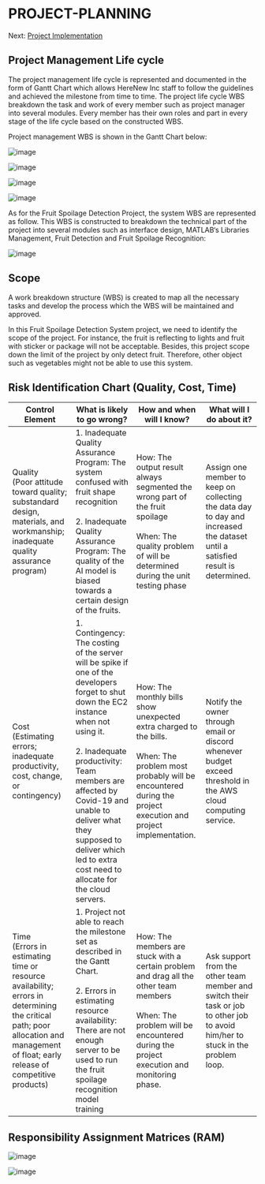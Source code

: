 # PROJECT-PLANNING


Next: [Project Implementation](https://github.com/n-miera/Fruit-Spoilage-Detection-System/blob/main/PMP/C-PROJECT_IMPLEMENTATION.md)

## Project Management Life cycle

The project management life cycle is represented and documented in the form of Gantt Chart which allows HereNew Inc  staff to follow the guidelines and achieved the milestone from time to time. The project life cycle WBS breakdown the task and work of every member such as project manager into several modules. Every member has their own roles and part in every stage of the life cycle based on the constructed WBS.

Project management WBS is shown in the Gantt Chart below:

![image](https://user-images.githubusercontent.com/121600807/211860874-6d61a2c9-856b-448a-ba74-a67547a7c0fc.png)

![image](https://user-images.githubusercontent.com/121600807/211860909-622b2abf-bbaa-492f-b275-a893b95b4987.png)

![image](https://user-images.githubusercontent.com/121600807/211860958-e31c6eb6-c96b-4a09-a341-975d83ceb9cf.png)

![image](https://user-images.githubusercontent.com/121600807/211861029-70cd7c39-cbcc-4103-b75a-a91cfeecf8af.png)


As for the Fruit Spoilage Detection Project, the system WBS are represented as follow. This WBS is constructed to breakdown the technical part of the project into several modules such as interface design, MATLAB‘s Libraries Management, Fruit Detection and Fruit Spoilage Recognition:

![image](https://user-images.githubusercontent.com/121600807/211861292-d489c4f3-722b-4482-82df-a1e077c0a189.png)

## Scope
A work breakdown structure (WBS) is created to map all the necessary tasks and develop the process which the WBS will be maintained and approved.

In this Fruit Spoilage Detection System project, we need to identify the scope of the project. For instance, the fruit is reflecting to lights and fruit with sticker or package will not be acceptable. Besides, this project scope down the limit of the project by only detect fruit. Therefore, other object such as vegetables might not be able to use this system.

## Risk Identification Chart (Quality, Cost, Time)
| Control Element | What is likely to go wrong? | How and when will I know? | What will I do about it? |
| --------------- | --------------- | --------------- | --------------- |
| Quality</br>(Poor attitude toward quality; substandard design, materials, and workmanship; inadequate quality assurance program) | 1. Inadequate Quality Assurance Program: The system confused with fruit shape recognition</br></br>2. Inadequate Quality Assurance Program: The quality of the AI model is biased towards a certain design of the fruits.| How: The output result always segmented the wrong part of the fruit spoilage</br></br>When: The quality problem of will be determined during the unit testing phase| Assign one member to keep on collecting the data day to day and increased the dataset until a satisfied result is determined. |
| Cost</br>(Estimating errors; inadequate productivity, cost, change, or contingency)| 1. Contingency: The costing of the server will be spike if one of the developers forget to shut down the EC2 instance when not using it.</br></br>2. Inadequate productivity: Team members are affected by Covid-19 and unable to deliver what they supposed to deliver which led to extra cost need to allocate for the cloud servers.|How: The monthly bills show unexpected extra charged to the bills.</br></br>When: The problem most probably will be encountered during the project execution and project implementation.| Notify the owner through email or discord whenever budget exceed threshold in the AWS cloud computing service. |
| Time</br>(Errors in estimating time or resource availability; errors in determining the critical path; poor allocation and management of float; early release of competitive products)| 1. Project not able to reach the milestone set as described in the Gantt Chart.</br></br>2. Errors in estimating resource availability: There are not enough server to be used to run the fruit spoilage recognition model training | How: The members are stuck with a certain problem and drag all the other team members</br></br>When: The problem will be encountered during the project execution and monitoring phase.| Ask support from the other team member and switch their task or job to other job to avoid him/her to stuck in the problem loop. |

## Responsibility Assignment Matrices (RAM)

![image](https://user-images.githubusercontent.com/121600807/211863092-949eb6c6-313c-43ae-b25d-788f96026983.png)

![image](https://user-images.githubusercontent.com/121600807/211863140-282a82a1-657c-412e-bada-2e84ff7255ec.png)



